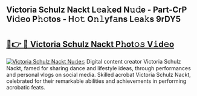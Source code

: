 ## Victoria Schulz Nackt L𝚎a𝚔ed N𝚞𝚍e - Part-CrP Vi𝚍𝚎o P𝚑𝚘tos - H𝚘𝚝 O𝚗𝚕yf𝚊ns L𝚎a𝚔s 9rDY5

# <h2><a href="http://kf7d5g.oniu.top/?m=Victoria+Schulz+Nackt">🔗👉 🔴 Victoria Schulz Nackt P𝚑ot𝚘𝚜 V𝚒d𝚎o</a></h2>

[![Victoria Schulz Nackt Nu𝚍e𝚜](https://i.imgur.com/0qMVB7G.gif)](http://kf7d5g.oniu.top/?m=Victoria+Schulz+Nackt)
Digital content creator Victoria Schulz Nackt, famed for sharing dance and lifestyle ideas, through performances and personal vlogs on social media. Skilled acrobat Victoria Schulz Nackt, celebrated for their remarkable abilities and achievements in performing acrobatic feats.  
